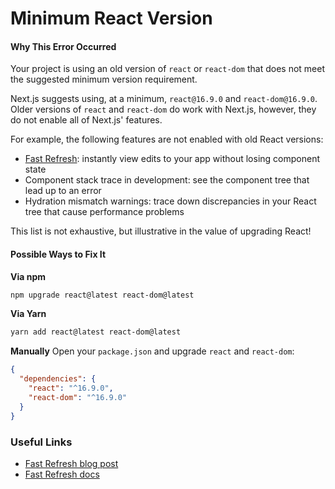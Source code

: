 # Minimum React Version

#### Why This Error Occurred

Your project is using an old version of `react` or `react-dom` that does not
meet the suggested minimum version requirement.

Next.js suggests using, at a minimum, `react@16.9.0` and `react-dom@16.9.0`.
Older versions of `react` and `react-dom` do work with Next.js, however, they do
not enable all of Next.js' features.

For example, the following features are not enabled with old React versions:

- [Fast Refresh](https://nextjs.org/docs/basic-features/fast-refresh): instantly
  view edits to your app without losing component state
- Component stack trace in development: see the component tree that lead up to
  an error
- Hydration mismatch warnings: trace down discrepancies in your React tree that
  cause performance problems

This list is not exhaustive, but illustrative in the value of upgrading React!

#### Possible Ways to Fix It

**Via npm**

```bash
npm upgrade react@latest react-dom@latest
```

**Via Yarn**

```bash
yarn add react@latest react-dom@latest
```

**Manually** Open your `package.json` and upgrade `react` and `react-dom`:

```json
{
  "dependencies": {
    "react": "^16.9.0",
    "react-dom": "^16.9.0"
  }
}
```

### Useful Links

- [Fast Refresh blog post](https://nextjs.org/blog/next-9-4#fast-refresh)
- [Fast Refresh docs](https://nextjs.org/docs/basic-features/fast-refresh)
